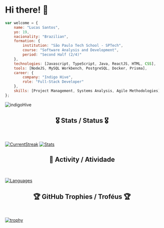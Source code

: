 # Hi there! 👋

```javascript
var welcome = {
    name: "Lucas Santos",
    yo: 19,
    nacionality: "Brazilian",
    formation: {
        institution: "São Paulo Tech School - SPTech",
        course: "Software Analysis and Development",
        period: "Second Half (2/4)"
    },
    technologies: [Javascript, TypeScript, Java, ReactJS, HTML, CSS],
    tools: [NodeJS, MySQL Workbench, PostgreSQL, Docker, Prisma],
    career: {
        company: "Indigo Hive",
        role: "Full-Stack Developer"
    },
    skills: [Project Management, Systems Analysis, Agile Methodologies]
};
```

![indigoHive](https://github.com/lucasgianine/lucasgianine/assets/125743142/27d07bfb-f249-469b-a523-7803c711685a)

<h2 align="center">🎖️ Stats / Status 🎖️</h2>
<br>

[![CurrentStreak](https://github-readme-streak-stats.herokuapp.com/?user=lucasgianine&theme=onedark&border=61dafb&hide_border=true)](https://github.com/lucasgianine/github-readme-streak-stats)
[![Stats](https://github-readme-stats.vercel.app/api?username=lucasgianine&show_icons=true&theme=onedark&border_color=61dafb&hide_border=true)](https://github.com/lucasgianine/github-readme-stats)

<h2 align="center">🏓 Activity / Atividade</h2>
<br>

[![Languages](https://github-readme-stats.vercel.app/api/top-langs/?username=lucasgianine&title_color=61dafb&text_color=ffffff&theme=onedark&langs_count=8&layout=compact&border_color=61dafb&hide_border=true)](https://github.com/anuraghazra/github-readme-stats)

<h2 align="center">🏆 GitHub Trophies / Troféus 🏆</h2>
<br>

[![trophy](https://github-profile-trophy.vercel.app/?username=lucasgianine&theme=onedark&column=7)](https://github.com/ryo-ma/github-profile-trophy)
